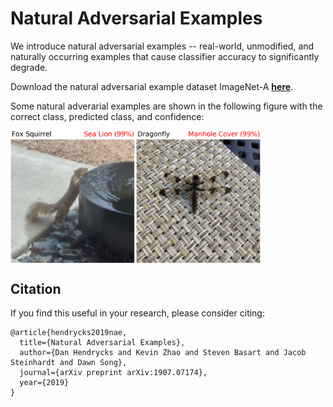 # Natural Adversarial Examples

We introduce natural adversarial examples -- real-world, unmodified, and naturally occurring examples that cause classifier accuracy to significantly degrade.

Download the natural adversarial example dataset ImageNet-A __[here](https://people.eecs.berkeley.edu/~hendrycks/imagenet-a.tar)__.

Some natural adverarial examples are shown in the following figure with the correct class, predicted class, and confidence:

<img align="center" src="examples.png" width="400">

## Citation

If you find this useful in your research, please consider citing:

    @article{hendrycks2019nae,
      title={Natural Adversarial Examples},
      author={Dan Hendrycks and Kevin Zhao and Steven Basart and Jacob Steinhardt and Dawn Song},
      journal={arXiv preprint arXiv:1907.07174},
      year={2019}
    }
